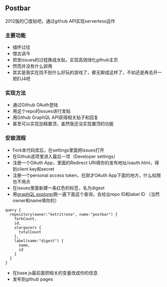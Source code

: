 ## Postbar

2012版的〇度贴吧，通过github API实现serverless运作

### 主要功能

- 缅怀过往
- 借古讽今
- 把发issues的过程换成水贴，实现高效绿化github主页
- 然而并没有什么卵用
- 其实是我实在找不到什么好玩的游戏了，都无聊成这样了，不如还是再去开一把EU4吧

### 实现方法

- 通过Github OAuth登陆
- 用这个repo的issues进行发贴
- 用Github GraphQL API获得相关贴子和回复
- 甚至可以实现加精置顶，虽然我还没实现置顶的功能

### 安装流程

- Fork本代码库后，在settings里面把issues打开
- 在Github选项里进入最后一项（Developer settings）
- 注册一个OAuth App，里面的Redirect URI填你的发布地址/oauth.html，得到client key和secret
- 注册一个personal access token，在刚才OAuth App下面的地方，什么权限也不用点
- 在issues里面新建一条红色的标签，名为digest
- 用[graphQL explorer](https://developer.github.com/v4/explorer/)跑一遍下面这个查询，会给出repo ID和label ID （当然owner和name填你的）

```text
query {
  repository(owner:"kotritrona", name:"postbar") {
    forkCount,
    id,
    stargazers {
      totalCount
    },
    label(name:"digest") {
      name,
      id
    }
  }
}
```

- 在base.js最前面把相关的变量改成你的信息
- 发布到github pages